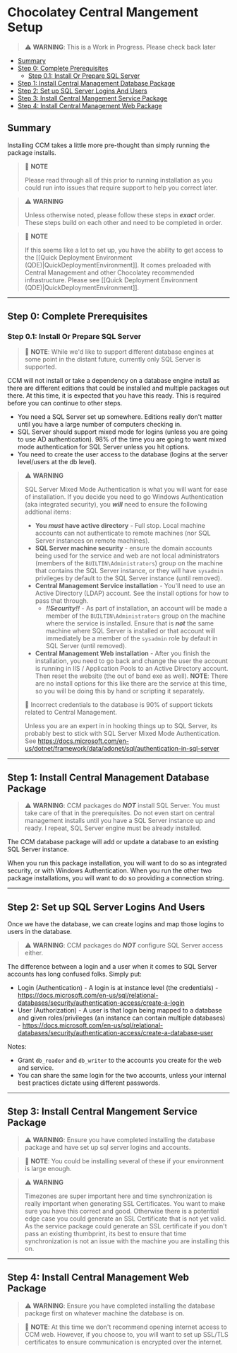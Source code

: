 # Chocolatey Central Mangement Setup

> :warning: **WARNING**: This is a Work in Progress. Please check back later

<!-- TOC depthFrom:2 -->

- [Summary](#summary)
- [Step 0: Complete Prerequisites](#step-0-complete-prerequisites)
  - [Step 0.1: Install Or Prepare SQL Server](#step-01-install-or-prepare-sql-server)
- [Step 1: Install Central Management Database Package](#step-1-install-central-management-database-package)
- [Step 2: Set up SQL Server Logins And Users](#step-2-set-up-sql-server-logins-and-users)
- [Step 3: Install Central Mangement Service Package](#step-3-install-central-mangement-service-package)
- [Step 4: Install Central Management Web Package](#step-4-install-central-management-web-package)

<!-- /TOC -->

## Summary
Installing CCM takes a little more pre-thought than simply running the package installs.


> :memo: **NOTE**
>
> Please read through all of this prior to running installation as you could run into issues that require support to help you correct later.


> :warning: **WARNING**
>
> Unless otherwise noted, please follow these steps in ***exact*** order. These steps build on each other and need to be completed in order.

> :memo: **NOTE**
>
> If this seems like a lot to set up, you have the ability to get access to the [[Quick Deployment Environment (QDE)|QuickDeploymentEnvironment]]. It comes preloaded with Central Management and other Chocolatey recommended infrastructure. Please see [[Quick Deployment Environment (QDE)|QuickDeploymentEnvironment]].

___
## Step 0: Complete Prerequisites

### Step 0.1: Install Or Prepare SQL Server

> :memo: **NOTE**: While we'd like to support different database engines at some point in the distant future, currently only SQL Server is supported.

CCM will not install or take a dependency on a database engine install as there are different editions that could be installed and multiple packages out there. At this time, it is expected that you have this ready. This is required before you can continue to other steps.

* You need a SQL Server set up somewhere. Editions really don't matter until you have a large number of computers checking in.
* SQL Server should support mixed mode for logins (unless you are going to use AD authentication). 98% of the time you are going to want mixed mode authentication for SQL Server unless you hit options.
* You need to create the user access to the database (logins at the server level/users at the db level).

> :warning: **WARNING**
>
> SQL Server Mixed Mode Authentication is what you will want for ease of installation. If you decide you need to go Windows Authentication (aka integrated security), you ***will*** need to ensure the following addtional items:
> * **You *must* have active directory** - Full stop. Local machine accounts can not authenticate to remote machines (nor SQL Server instances on remote machines).
> * **SQL Server machine security** - ensure the domain accounts being used for the service and web are not local administrators (members of the `BUILTIN\Administrators`) group on the machine that contains the SQL Server instance, or they will have `sysadmin` privileges by default to the SQL Server instance (until removed).
> * **Central Management Service installation** - You'll need to use an Active Directory (LDAP) account. See the install options for how to pass that through.
>    * ***!!Security!!*** - As part of installation, an account will be made a member of the `BUILTIN\Administrators` group on the machine where the service is installed. Ensure that is ***not*** the same machine where SQL Server is installed or that account will immediately be a member of the `sysadmin` role by default in SQL Server (until removed).
> * **Central Management Web installation** - After you finish the installation, you need to go back and change the user the account is running in IIS / Application Pools to an Active Directory account. Then reset the website (the out of band exe as well). **NOTE**: There are no install options for this like there are the service at this time, so you will be doing this by hand or scripting it separately.
>
> :memo: Incorrect credentials to the database is 90% of support tickets related to Central Management.
>
>Unless you are an expert in in hooking things up to SQL Server, its probably best to stick with SQL Server Mixed Mode Authentication.
> See https://docs.microsoft.com/en-us/dotnet/framework/data/adonet/sql/authentication-in-sql-server


___
## Step 1: Install Central Management Database Package

> :warning: **WARNING**: CCM packages do ***NOT*** install SQL Server. You must take care of that in the prerequisites. Do not even start on central management installs until you have a SQL Server instance up and ready. I repeat, SQL Server engine must be already installed.

The CCM database package will add or update a database to an existing SQL Server instance.

When you run this package installation, you will want to do so as integrated security, or with Windows Authentication. When you run the other two package installations, you will want to do so providing a connection string.

___
## Step 2: Set up SQL Server Logins And Users

Once we have the database, we can create logins and map those logins to users in the database.

> :warning: **WARNING**: CCM packages do ***NOT*** configure SQL Server access either.

The difference between a login and a user when it comes to SQL Server accounts has long confused folks. Simply put:

* Login (Authentication) - A login is at instance level (the credentials) - https://docs.microsoft.com/en-us/sql/relational-databases/security/authentication-access/create-a-login
* User (Authorization) - A user is that login being mapped to a database and given roles/privileges (an instance can contain multiple databases) - https://docs.microsoft.com/en-us/sql/relational-databases/security/authentication-access/create-a-database-user


Notes:
* Grant `db_reader` and `db_writer` to the accounts you create for the web and service.
* You can share the same login for the two accounts, unless your internal best practices dictate using different passwords.


___
## Step 3: Install Central Mangement Service Package

> :warning: **WARNING**: Ensure you have completed installing the database package and have set up sql server logins and accounts.

> :memo: **NOTE**: You could be installing several of these if your environment is large enough.

> :warning: **WARNING**
>
> Timezones are super important here and time synchronization is really important when generating SSL Certificates. You want to make sure you have this correct and good. Otherwise there is a potential edge case you could generate an SSL Certificate that is not yet valid. As the service package could generate an SSL certificate if you don't pass an existing thumbprint, its best to ensure that time synchronization is not an issue with the machine you are installing this on.

___
## Step 4: Install Central Management Web Package

> :warning: **WARNING**: Ensure you have completed installing the database package first on whatever machine the database is on.

> :memo: **NOTE**: At this time we don't recommend opening internet access to CCM web. However, if you choose to, you will want to set up SSL/TLS certificates to ensure communication is encrypted over the internet.
